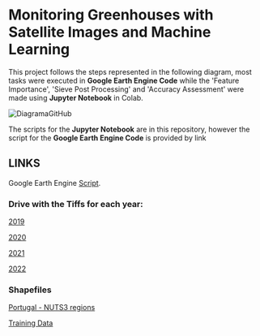 # Monitoring Greenhouses with Satellite Images and Machine Learning

This project follows the steps represented in the following diagram, most tasks were executed in **Google Earth Engine Code** while the 'Feature Importance', 'Sieve Post Processing' and 'Accuracy Assessment' were made using **Jupyter Notebook** in Colab.

![DiagramaGitHub](https://user-images.githubusercontent.com/56046521/199080459-bc7bcdd8-e024-4172-a945-8bab1dcb5e6d.PNG)

The scripts for the **Jupyter Notebook** are in this repository, however the script for the **Google Earth Engine Code** is provided by link

## LINKS

Google Earth Engine [Script](https://code.earthengine.google.com/d5c2a68bf63242815080d1fcdb1bb905).

### Drive with the Tiffs for each year:
[2019](https://drive.google.com/drive/folders/10htMX1sqNA4vTUjtcAWzdWo6pfG96B2b?usp=sharing)

[2020](https://drive.google.com/drive/folders/1u5-__D0c3eHgdfsJFdugyiHHZB_yZqK4?usp=sharing)

[2021](https://drive.google.com/drive/folders/1643sVC6ELFLdTWqUg1wLADNuWKFcN4jA?usp=sharing)

[2022](https://drive.google.com/drive/folders/1HuYSqpyQTjgM-JSrVyV8UTCKaGNpT0dk?usp=sharing)

### Shapefiles
[Portugal - NUTS3 regions](https://drive.google.com/file/d/1hbc3eyZEXef1zbfnUDpQDf32apLQTkxA/view?usp=sharing)

[Training Data](https://drive.google.com/file/d/1L708YQC_-io0TBEFABpHkouJLhMp4bku/view?usp=sharing)


